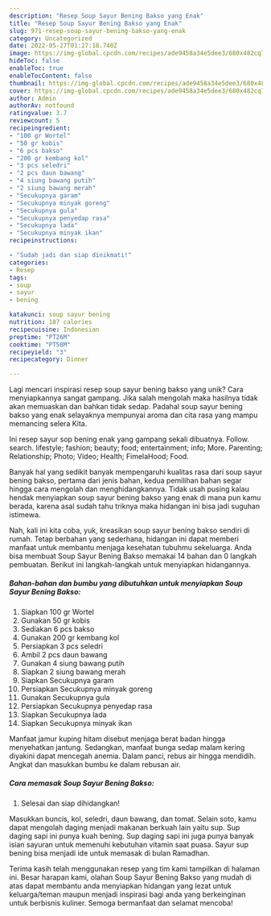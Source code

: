 ```yaml
---
description: "Resep Soup Sayur Bening Bakso yang Enak"
title: "Resep Soup Sayur Bening Bakso yang Enak"
slug: 971-resep-soup-sayur-bening-bakso-yang-enak
category: Uncategorized
date: 2022-05-27T01:27:18.740Z
image: https://img-global.cpcdn.com/recipes/ade9458a34e5dee3/680x482cq70/soup-sayur-bening-bakso-foto-resep-utama.jpg
hideToc: false
enableToc: true
enableTocContent: false
thumbnail: https://img-global.cpcdn.com/recipes/ade9458a34e5dee3/680x482cq70/soup-sayur-bening-bakso-foto-resep-utama.jpg
cover: https://img-global.cpcdn.com/recipes/ade9458a34e5dee3/680x482cq70/soup-sayur-bening-bakso-foto-resep-utama.jpg
author: Admin
authorAv: notfound
ratingvalue: 3.7
reviewcount: 5
recipeingredient:
- "100 gr Wortel"
- "50 gr kobis"
- "6 pcs bakso"
- "200 gr kembang kol"
- "3 pcs seledri"
- "2 pcs daun bawang"
- "4 siung bawang putih"
- "2 siung bawang merah"
- "Secukupnya garam"
- "Secukupnya minyak goreng"
- "Secukupnya gula"
- "Secukupnya penyedap rasa"
- "Secukupnya lada"
- "Secukupnya minyak ikan"
recipeinstructions:

- "Sudah jadi dan siap dinikmati!"
categories:
- Resep
tags:
- soup
- sayur
- bening

katakunci: soup sayur bening 
nutrition: 187 calories
recipecuisine: Indonesian
preptime: "PT26M"
cooktime: "PT58M"
recipeyield: "3"
recipecategory: Dinner

---
```





Lagi mencari inspirasi resep soup sayur bening bakso yang unik? Cara menyiapkannya sangat gampang. Jika salah mengolah maka hasilnya tidak akan memuaskan dan bahkan tidak sedap. Padahal soup sayur bening bakso yang enak selayaknya mempunyai aroma dan cita rasa yang mampu memancing selera Kita.





Ini resep sayur sop bening enak yang gampang sekali dibuatnya. Follow. search. lifestyle; fashion; beauty; food; entertainment; info; More. Parenting; Relationship; Photo; Video; Health; FimelaHood; Food.

Banyak hal yang sedikit banyak mempengaruhi kualitas rasa dari soup sayur bening bakso, pertama dari jenis bahan, kedua pemilihan bahan segar hingga cara mengolah dan menghidangkannya. Tidak usah pusing kalau hendak menyiapkan soup sayur bening bakso yang enak di mana pun kamu berada, karena asal sudah tahu triknya maka hidangan ini bisa jadi suguhan istimewa.






Nah, kali ini kita coba, yuk, kreasikan soup sayur bening bakso sendiri di rumah. Tetap berbahan yang sederhana, hidangan ini dapat memberi manfaat untuk membantu menjaga kesehatan tubuhmu sekeluarga. Anda bisa membuat Soup Sayur Bening Bakso memakai 14 bahan dan 0 langkah pembuatan. Berikut ini langkah-langkah untuk menyiapkan hidangannya.

<!--inarticleads1-->

##### Bahan-bahan dan bumbu yang dibutuhkan untuk menyiapkan Soup Sayur Bening Bakso:

1. Siapkan 100 gr Wortel
1. Gunakan 50 gr kobis
1. Sediakan 6 pcs bakso
1. Gunakan 200 gr kembang kol
1. Persiapkan 3 pcs seledri
1. Ambil 2 pcs daun bawang
1. Gunakan 4 siung bawang putih
1. Siapkan 2 siung bawang merah
1. Siapkan Secukupnya garam
1. Persiapkan Secukupnya minyak goreng
1. Gunakan Secukupnya gula
1. Persiapkan Secukupnya penyedap rasa
1. Siapkan Secukupnya lada
1. Siapkan Secukupnya minyak ikan


Manfaat jamur kuping hitam disebut menjaga berat badan hingga menyehatkan jantung. Sedangkan, manfaat bunga sedap malam kering diyakini dapat mencegah anemia. Dalam panci, rebus air hingga mendidih. Angkat dan masukkan bumbu ke dalam rebusan air. 

<!--inarticleads2-->

##### Cara memasak Soup Sayur Bening Bakso:


1. Selesai dan siap dihidangkan!

Masukkan buncis, kol, seledri, daun bawang, dan tomat. Selain soto, kamu dapat mengolah daging menjadi makanan berkuah lain yaitu sup. Sup daging sapi ini punya kuah bening. Sup daging sapi ini juga punya banyak isian sayuran untuk memenuhi kebutuhan vitamin saat puasa. Sayur sup bening bisa menjadi ide untuk memasak di bulan Ramadhan. 

Terima kasih telah menggunakan resep yang tim kami tampilkan di halaman ini. Besar harapan kami, olahan Soup Sayur Bening Bakso yang mudah di atas dapat membantu anda menyiapkan hidangan yang lezat untuk keluarga/teman maupun menjadi inspirasi bagi anda yang berkeinginan untuk berbisnis kuliner. Semoga bermanfaat dan selamat mencoba!
